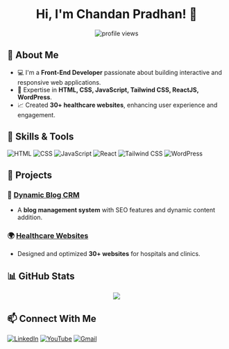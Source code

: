 <h1 align="center">Hi, I'm Chandan Pradhan! 👋</h1>

<p align="center">
  <img src="https://komarev.com/ghpvc/?username=chandanpradhan&label=Profile%20Views&color=0e75b6&style=flat" alt="profile views" />
</p>

## 🚀 About Me
- 💻 I'm a **Front-End Developer** passionate about building interactive and responsive web applications.
- 🎨 Expertise in **HTML, CSS, JavaScript, Tailwind CSS, ReactJS, WordPress**.
- 📈 Created **30+ healthcare websites**, enhancing user experience and engagement.


## 🔧 Skills & Tools
![HTML](https://img.shields.io/badge/HTML5-E34F26?style=for-the-badge&logo=html5&logoColor=white)
![CSS](https://img.shields.io/badge/CSS3-1572B6?style=for-the-badge&logo=css3&logoColor=white)
![JavaScript](https://img.shields.io/badge/JavaScript-F7DF1E?style=for-the-badge&logo=javascript&logoColor=black)
![React](https://img.shields.io/badge/ReactJS-61DAFB?style=for-the-badge&logo=react&logoColor=black)
![Tailwind CSS](https://img.shields.io/badge/TailwindCSS-38B2AC?style=for-the-badge&logo=tailwind-css&logoColor=white)
![WordPress](https://img.shields.io/badge/WordPress-21759B?style=for-the-badge&logo=wordpress&logoColor=white)

## 📌 Projects
### 🚀 [Dynamic Blog CRM](https://github.com/chandanpradhan/blog-crm)
- A **blog management system** with SEO features and dynamic content addition.

### 🌍 [Healthcare Websites](#)
- Designed and optimized **30+ websites** for hospitals and clinics.

## 📊 GitHub Stats
<p align="center">
  <img src="https://github-readme-stats.vercel.app/api?username=chandanpradhan&show_icons=true&theme=radical" />
</p>

## 📫 Connect With Me
[![LinkedIn](https://img.shields.io/badge/LinkedIn-0A66C2?style=for-the-badge&logo=linkedin&logoColor=white)](https://www.linkedin.com/in/chandanpradhan)
[![YouTube](https://img.shields.io/badge/YouTube-FF0000?style=for-the-badge&logo=youtube&logoColor=white)](https://www.youtube.com/@chandanpradhan3230)
[![Gmail](https://img.shields.io/badge/Gmail-D14836?style=for-the-badge&logo=gmail&logoColor=white)](mailto:chandanpradhan@gmail.com)

